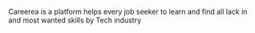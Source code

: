 Careerea is a platform helps every job seeker to learn and find all lack in and most wanted skills by Tech industry
